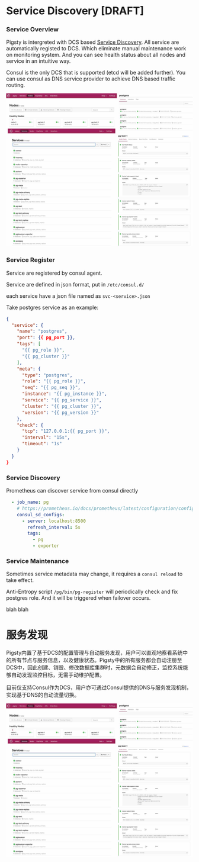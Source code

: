 # Service Discovery [DRAFT]

### Service Overview

Pigsty is intergreted with DCS based [Service Discovery](doc/service-discovery.md). All service are automatically registed to DCS. Which eliminate manual maintenance work on monitoring system. And you can see health status about all nodes and service in an intuitive way.

Consul is the only DCS that is supported (etcd will be added further). You can use consul as DNS service provider to achieve DNS based traffic routing.

![](img/service-discovery.jpg)

###  

### Service Register

Service are registered by consul agent.

Service are defined in json format, put in `/etc/consul.d/`

each service have a json file named as `svc-<service>.json`

Take postgres service as an example:

```json
{
  "service": {
    "name": "postgres",
    "port": {{ pg_port }},
    "tags": [
      "{{ pg_role }}",
      "{{ pg_cluster }}"
    ],
    "meta": {
      "type": "postgres",
      "role": "{{ pg_role }}",
      "seq": "{{ pg_seq }}",
      "instance": "{{ pg_instance }}",
      "service": "{{ pg_service }}",
      "cluster": "{{ pg_cluster }}",
      "version": "{{ pg_version }}"
    },
    "check": {
      "tcp": "127.0.0.1:{{ pg_port }}",
      "interval": "15s",
      "timeout": "1s"
    }
  }
}
```



### Service Discovery

Prometheus can discover service from consul directly

```yaml
  - job_name: pg
    # https://prometheus.io/docs/prometheus/latest/configuration/configuration/#consul_sd_config
    consul_sd_configs:
      - server: localhost:8500
        refresh_interval: 5s
        tags:
          - pg
          - exporter
```



### Service Maintenance

Sometimes service metadata may change, it requires a `consul reload` to take effect.

Anti-Entropy script `/pg/bin/pg-register` will periodically check and fix postgres role. And it will be triggered when failover occurs. 

blah blah











# 服务发现

Pigsty内置了基于DCS的配置管理与自动服务发现，用户可以直观地察看系统中的所有节点与服务信息，以及健康状态。Pigsty中的所有服务都会自动注册至DCS中，因此创建、销毁、修改数据库集群时，元数据会自动修正，监控系统能够自动发现监控目标，无需手动维护配置。

目前仅支持Consul作为DCS，用户亦可通过Consul提供的DNS与服务发现机制，实现基于DNS的自动流量切换。

![](img/service-discovery.jpg)